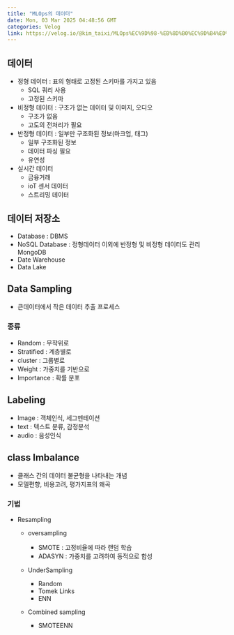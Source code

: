 ```yaml
---
title: "MLOps의 데이터"
date: Mon, 03 Mar 2025 04:48:56 GMT
categories: Velog
link: https://velog.io/@kim_taixi/MLOps%EC%9D%98-%EB%8D%B0%EC%9D%B4%ED%84%B0
---
```


<h2 id="데이터">데이터</h2>
<ul>
<li>정형 데이터 : 표의 형태로 고정된 스키마를 가지고 있음<ul>
<li>SQL 쿼리 사용</li>
<li>고정된 스키마</li>
</ul>
</li>
<li>비정형 데이터 : 구조가 없는 데이터 및 이미지, 오디오<ul>
<li>구조가 없음</li>
<li>고도의 전처리가 필요</li>
</ul>
</li>
<li>반정형 데이터 : 일부만 구조화된 정보(마크업, 태그)<ul>
<li>일부 구조화된 정보</li>
<li>데이터 파싱 필요</li>
<li>유연성</li>
</ul>
</li>
<li>실시간 데이터<ul>
<li>금융거래</li>
<li>ioT 센서 데이터</li>
<li>스트리밍 데이터</li>
</ul>
</li>
</ul>
<h2 id="데이터-저장소">데이터 저장소</h2>
<ul>
<li>Database : DBMS</li>
<li>NoSQL Database : 정형데이터 이외에 반정형 및 비정형 데이터도 관리 MongoDB</li>
<li>Date Warehouse</li>
<li>Data Lake</li>
</ul>
<h2 id="data-sampling">Data Sampling</h2>
<ul>
<li>큰데이터에서 작은 데이터 추출 프로세스</li>
</ul>
<h3 id="종류">종류</h3>
<ul>
<li>Random : 무작위로</li>
<li>Stratified : 계층별로</li>
<li>cluster : 그룹별로</li>
<li>Weight : 가중치를 기반으로</li>
<li>Importance : 확률 분포</li>
</ul>
<h2 id="labeling">Labeling</h2>
<ul>
<li>lmage : 객체인식, 세그멘테이션</li>
<li>text : 텍스트 분류, 감정분석</li>
<li>audio : 음성인식</li>
</ul>
<h2 id="class-imbalance">class Imbalance</h2>
<ul>
<li>클래스 간의 데이터 불균형을 나타내는 개념</li>
<li>모델편향, 비용고려, 평가지표의 왜곡</li>
</ul>
<h3 id="기법">기법</h3>
<ul>
<li><p>Resampling</p>
<ul>
<li><p>oversampling</p>
<ul>
<li>SMOTE : 고정비율에 따라 랜덤 학습</li>
<li>ADASYN : 가중치를 고려하여 동적으로 합성</li>
</ul>
</li>
<li><p>UnderSampling</p>
<ul>
<li>Random</li>
<li>Tomek Links</li>
<li>ENN</li>
</ul>
</li>
<li><p>Combined sampling</p>
<ul>
<li>SMOTEENN</li>
</ul>
</li>
</ul>
</li>
</ul>
